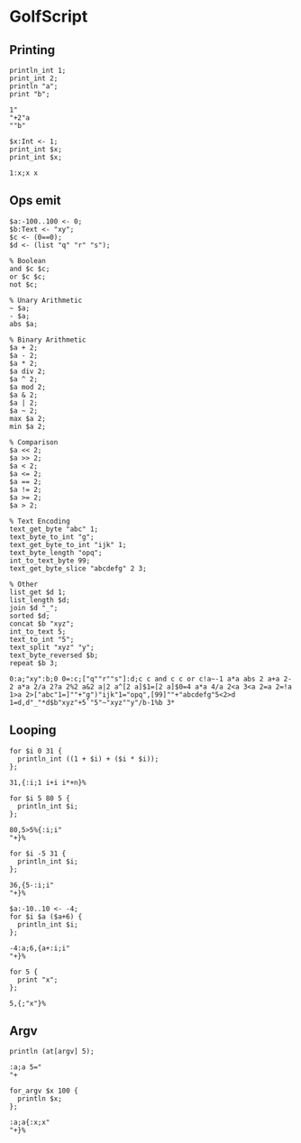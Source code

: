 # GolfScript

## Printing

```polygolf
println_int 1;
print_int 2;
println "a";
print "b";
```

```golfscript nogolf
1"
"+2"a
""b"
```

```polygolf
$x:Int <- 1;
print_int $x;
print_int $x;
```

```golfscript nogolf
1:x;x x
```

## Ops emit

```polygolf
$a:-100..100 <- 0;
$b:Text <- "xy";
$c <- (0==0);
$d <- (list "q" "r" "s");

% Boolean
and $c $c;
or $c $c;
not $c;

% Unary Arithmetic
~ $a;
- $a;
abs $a;

% Binary Arithmetic
$a + 2;
$a - 2;
$a * 2;
$a div 2;
$a ^ 2;
$a mod 2;
$a & 2;
$a | 2;
$a ~ 2;
max $a 2;
min $a 2;

% Comparison
$a << 2;
$a >> 2;
$a < 2;
$a <= 2;
$a == 2;
$a != 2;
$a >= 2;
$a > 2;

% Text Encoding
text_get_byte "abc" 1;
text_byte_to_int "g";
text_get_byte_to_int "ijk" 1;
text_byte_length "opq";
int_to_text_byte 99;
text_get_byte_slice "abcdefg" 2 3;

% Other
list_get $d 1;
list_length $d;
join $d "_";
sorted $d;
concat $b "xyz";
int_to_text 5;
text_to_int "5";
text_split "xyz" "y";
text_byte_reversed $b;
repeat $b 3;

```

```golfscript nogolf
0:a;"xy":b;0 0=:c;["q""r""s"]:d;c c and c c or c!a~-1 a*a abs 2 a+a 2- 2 a*a 2/a 2?a 2%2 a&2 a|2 a^[2 a]$1=[2 a]$0=4 a*a 4/a 2<a 3<a 2=a 2=!a 1>a 2>["abc"1=]""+"g")"ijk"1="opq",[99]""+"abcdefg"5<2>d 1=d,d"_"*d$b"xyz"+5`"5"~"xyz""y"/b-1%b 3*
```

## Looping

```polygolf
for $i 0 31 {
  println_int ((1 + $i) + ($i * $i));
};
```

```golfscript bytes
31,{:i;1 i+i i*+n}%
```

```polygolf
for $i 5 80 5 {
  println_int $i;
};
```

```golfscript nogolf
80,5>5%{:i;i"
"+}%
```

```polygolf
for $i -5 31 {
  println_int $i;
};
```

```golfscript nogolf
36,{5-:i;i"
"+}%
```

```polygolf
$a:-10..10 <- -4;
for $i $a ($a+6) {
  println_int $i;
};
```

```golfscript nogolf
-4:a;6,{a+:i;i"
"+}%
```

```polygolf
for 5 {
  print "x";
};
```

```golfscript nogolf
5,{;"x"}%
```

## Argv

```polygolf
println (at[argv] 5);
```

```golfscript nogolf
:a;a 5="
"+
```

```polygolf
for_argv $x 100 {
  println $x;
};
```

```golfscript nogolf
:a;a{:x;x"
"+}%
```
